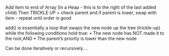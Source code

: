 
Add item to end of Array (In a Heap - this is to the right of the last added child)
Then TRICKLE UP = check parent and if parent is lower, swap with item - repeat until order is good

add() is essentially a loop that swaps the new node up the tree (trickle-up) while the following conditions hold true: 
• The new node has NOT made it to the root,AND 
• The parent’s priority is lower than the new node

Can be done iteratively or recursively....